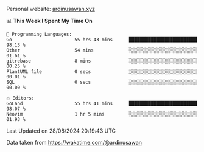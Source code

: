 Personal website: [ardinusawan.xyz](https://ardinusawan.xyz)

<!--START_SECTION:waka-->
📊 **This Week I Spent My Time On** 

```text
💬 Programming Languages: 
Go                       55 hrs 43 mins      █████████████████████████   98.13 % 
Other                    54 mins             ░░░░░░░░░░░░░░░░░░░░░░░░░   01.61 % 
gitrebase                8 mins              ░░░░░░░░░░░░░░░░░░░░░░░░░   00.25 % 
PlantUML file            0 secs              ░░░░░░░░░░░░░░░░░░░░░░░░░   00.01 % 
SQL                      0 secs              ░░░░░░░░░░░░░░░░░░░░░░░░░   00.00 % 

🔥 Editors: 
GoLand                   55 hrs 41 mins      █████████████████████████   98.07 % 
Neovim                   1 hr 5 mins         ░░░░░░░░░░░░░░░░░░░░░░░░░   01.93 % 
```


 Last Updated on 28/08/2024 20:19:43 UTC
<!--END_SECTION:waka-->
Data taken from https://wakatime.com/@ardinusawan
